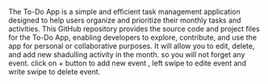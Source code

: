 The To-Do App is a simple and efficient task management application designed to help users organize and prioritize their monthly tasks and activities. 
This GitHub repository provides the source code and project files for the To-Do App, enabling developers to explore, contribute, and use the app for personal or collaborative purposes. 
It will allow you to edit, delete, and add new shadulling activity in the month. so you will not forget any event. click on + button to add new event , left swipe to edite event and write swipe to delete event.

